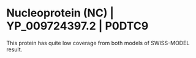 # Nucleoprotein (NC) | YP\_009724397.2 | P0DTC9
This protein has quite low coverage from both models of SWISS-MODEL result. 

